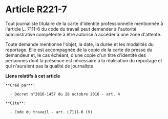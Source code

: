 # Article R221-7

Tout journaliste titulaire de la carte d'identité professionnelle mentionnée à l'article L. 7111-6 du code du travail peut
demander à l'autorité administrative compétente à être autorisé à accéder à une zone d'attente. 

Toute demande mentionne l'objet, la date, la durée et les modalités du reportage. Elle est accompagnée de la copie de la
carte de presse du demandeur et, le cas échéant, d'une copie d'un titre d'identité des personnes dont la présence est
nécessaire à la réalisation du reportage et qui n'auraient pas la qualité de journaliste.

**Liens relatifs à cet article**

	**Créé par**:

	  - Décret n°2016-1457 du 28 octobre 2016 - art. 4

	**Cite**:

	  - Code du travail - art. L7111-6 (V)
